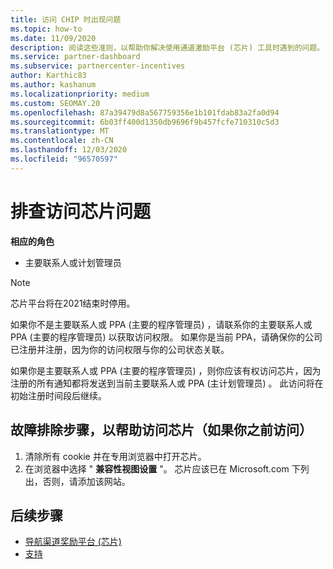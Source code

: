 ```yaml
---
title: 访问 CHIP 时出现问题
ms.topic: how-to
ms.date: 11/09/2020
description: 阅读这些准则，以帮助你解决使用通道激励平台 (芯片) 工具时遇到的问题。
ms.service: partner-dashboard
ms.subservice: partnercenter-incentives
author: Karthic83
ms.author: kashanum
ms.localizationpriority: medium
ms.custom: SEOMAY.20
ms.openlocfilehash: 87a39479d8a567759356e1b101fdab83a2fa0d94
ms.sourcegitcommit: 6b03ff400d1350db9696f9b457fcfe710310c5d3
ms.translationtype: MT
ms.contentlocale: zh-CN
ms.lasthandoff: 12/03/2020
ms.locfileid: "96570597"
---
```

# <a name="troubleshoot-issues-with-accessing-chip"></a>排查访问芯片问题

**相应的角色**

- 主要联系人或计划管理员

>[!NOTE]
>芯片平台将在2021结束时停用。

如果你不是主要联系人或 PPA (主要的程序管理员) ，请联系你的主要联系人或 PPA (主要的程序管理员) 以获取访问权限。 如果你是当前 PPA，请确保你的公司已注册并注册，因为你的访问权限与你的公司状态关联。

如果你是主要联系人或 PPA (主要的程序管理员) ，则你应该有权访问芯片，因为注册的所有通知都将发送到当前主要联系人或 PPA (主计划管理员) 。 此访问将在初始注册时间段后继续。

## <a name="troubleshooting-steps-to-assist-with-accessing-chip-if-you-had-prior-access"></a>故障排除步骤，以帮助访问芯片（如果你之前访问）

1. 清除所有 cookie 并在专用浏览器中打开芯片。
1. 在浏览器中选择 " **兼容性视图设置** "。 芯片应该已在 Microsoft.com 下列出，否则，请添加该网站。

## <a name="next-steps"></a>后续步骤

- [导航渠道奖励平台 (芯片) ](chip-intro.md)
- [支持](report-problems-with-partner-center.md)